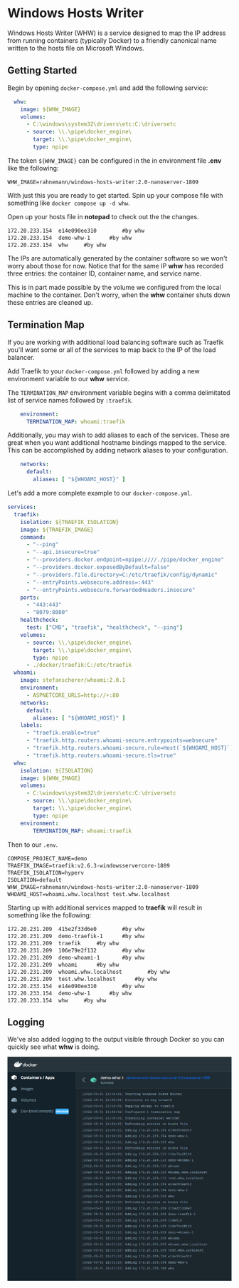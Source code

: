 # Windows Hosts Writer

Windows Hosts Writer (WHW) is a service designed to map the IP address from running containers (typically Docker) to a friendly canonical name written to the hosts file on Microsoft Windows.

## Getting Started

Begin by opening `docker-compose.yml` and add the following service:

```yaml
  whw:
    image: ${WHW_IMAGE}
    volumes: 
      - C:\windows\system32\drivers\etc:C:\driversetc
      - source: \\.\pipe\docker_engine\
        target: \\.\pipe\docker_engine\
        type: npipe
```

The token `${WHW_IMAGE}` can be configured in the in environment file **.env** like the following:

```text
WHW_IMAGE=rahnemann/windows-hosts-writer:2.0-nanoserver-1809
```

With just this you are ready to get started. Spin up your compose file with something like `docker compose up -d whw`.

Open up your hosts file in **notepad** to check out the the changes.

```text
172.20.233.154	e14e090ee310		#by whw
172.20.233.154	demo-whw-1		#by whw
172.20.233.154	whw		#by whw
```

The IPs are automatically generated by the container software so we won't worry about those for now. Notice that for the same IP **whw** has recorded three entries: the container ID, container name, and service name. 

This is in part made possible by the volume we configured from the local machine to the container. Don't worry, when the **whw** container shuts down these entries are cleaned up.

## Termination Map

If you are working with additional load balancing software such as Traefik you'll want some or all of the services to map back to the IP of the load balancer. 

Add Traefik to your `docker-compose.yml` followed by adding a new environment variable to our **whw** service.

The `TERMINATION_MAP` environment variable begins with a comma delimitated list of service names followed by `:traefik`.

```yaml
    environment:
      TERMINATION_MAP: whoami:traefik
```

Additionally, you may wish to add aliases to each of the services. These are great when you want additional hostname bindings mapped to the service. This can be accomplished by adding network aliases to your configuration.

```yaml
    networks:
      default:
        aliases: [ "${WHOAMI_HOST}" ]
```

Let's add a more complete example to our `docker-compose.yml`.

```yaml
services:
  traefik:
    isolation: ${TRAEFIK_ISOLATION}
    image: ${TRAEFIK_IMAGE}
    command:
      - "--ping"
      - "--api.insecure=true"
      - "--providers.docker.endpoint=npipe:////./pipe/docker_engine"
      - "--providers.docker.exposedByDefault=false"
      - "--providers.file.directory=C:/etc/traefik/config/dynamic"
      - "--entryPoints.websecure.address=:443"
      - "--entryPoints.websecure.forwardedHeaders.insecure"
    ports:
      - "443:443"
      - "8079:8080"
    healthcheck:
      test: ["CMD", "traefik", "healthcheck", "--ping"]
    volumes:
      - source: \\.\pipe\docker_engine\
        target: \\.\pipe\docker_engine\
        type: npipe
      - ./docker/traefik:C:/etc/traefik
  whoami:
    image: stefanscherer/whoami:2.0.1
    environment:
      - ASPNETCORE_URLS=http://+:80
    networks:
      default:
        aliases: [ "${WHOAMI_HOST}" ]
    labels:
      - "traefik.enable=true"
      - "traefik.http.routers.whoami-secure.entrypoints=websecure"
      - "traefik.http.routers.whoami-secure.rule=Host(`${WHOAMI_HOST}`)"
      - "traefik.http.routers.whoami-secure.tls=true"
  whw:
    isolation: ${ISOLATION}
    image: ${WHW_IMAGE}
    volumes: 
      - C:\windows\system32\drivers\etc:C:\driversetc
      - source: \\.\pipe\docker_engine\
        target: \\.\pipe\docker_engine\
        type: npipe
    environment:
        TERMINATION_MAP: whoami:traefik
```

Then to our `.env`.

```text
COMPOSE_PROJECT_NAME=demo
TRAEFIK_IMAGE=traefik:v2.6.3-windowsservercore-1809
TRAEFIK_ISOLATION=hyperv
ISOLATION=default
WHW_IMAGE=rahnemann/windows-hosts-writer:2.0-nanoserver-1809
WHOAMI_HOST=whoami.whw.localhost test.whw.localhost
```
Starting up with additional services mapped to **traefik** will result in something like the following:

```text
172.20.231.209	415e2f33d6e0		#by whw
172.20.231.209	demo-traefik-1		#by whw
172.20.231.209	traefik		#by whw
172.20.231.209	106e79e2f132		#by whw
172.20.231.209	demo-whoami-1		#by whw
172.20.231.209	whoami		#by whw
172.20.231.209	whoami.whw.localhost		#by whw
172.20.231.209	test.whw.localhost		#by whw
172.20.233.154	e14e090ee310		#by whw
172.20.233.154	demo-whw-1		#by whw
172.20.233.154	whw		#by whw
```

## Logging

We've also added logging to the output visible through Docker so you can quickly see what **whw** is doing.

![Logging](docs/images/docker-logging.png)